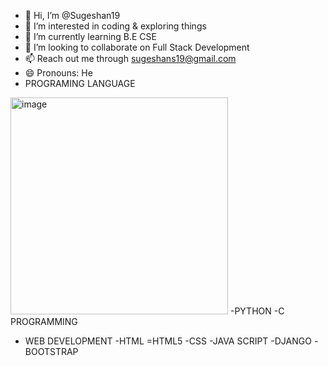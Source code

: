 - 👋 Hi, I’m @Sugeshan19
- 👀 I’m interested in coding & exploring things
- 🌱 I’m currently learning B.E CSE
- 💞️ I’m looking to collaborate on Full Stack Development
- 📫 Reach out me through sugeshans19@gmail.com
- 😄 Pronouns: He
- PROGRAMING LANGUAGE
<img width="348" height="347" alt="image" src="https://github.com/user-attachments/assets/14922cb4-e4f0-4f61-b6e1-132c4833050f" />
-PYTHON
-C PROGRAMMING

- WEB DEVELOPMENT
-HTML
=HTML5
-CSS
-JAVA SCRIPT
-DJANGO
-BOOTSTRAP
